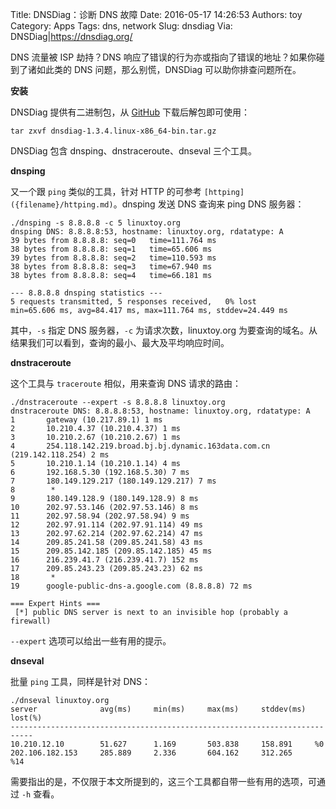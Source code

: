 Title: DNSDiag：诊断 DNS 故障
Date: 2016-05-17 14:26:53
Authors: toy
Category: Apps
Tags: dns, network
Slug: dnsdiag
Via: DNSDiag|https://dnsdiag.org/

DNS 流量被 ISP 劫持？DNS 响应了错误的行为亦或指向了错误的地址？如果你碰到了诸如此类的 DNS 问题，那么别慌，DNSDiag 可以助你排查问题所在。

<!-- PELICAN_END_SUMMARY -->

**安装**

DNSDiag 提供有二进制包，从 [GitHub][g] 下载后解包即可使用：

```
tar zxvf dnsdiag-1.3.4.linux-x86_64-bin.tar.gz
```

DNSDiag 包含 dnsping、dnstraceroute、dnseval 三个工具。

**dnsping**

又一个跟 `ping` 类似的工具，针对 HTTP 的可参考 `[httping]({filename}/httping.md)`。dnsping 发送 DNS 查询来 ping DNS 服务器：

```
./dnsping -s 8.8.8.8 -c 5 linuxtoy.org
dnsping DNS: 8.8.8.8:53, hostname: linuxtoy.org, rdatatype: A
39 bytes from 8.8.8.8: seq=0   time=111.764 ms
38 bytes from 8.8.8.8: seq=1   time=65.606 ms
39 bytes from 8.8.8.8: seq=2   time=110.593 ms
38 bytes from 8.8.8.8: seq=3   time=67.940 ms
38 bytes from 8.8.8.8: seq=4   time=66.181 ms

--- 8.8.8.8 dnsping statistics ---
5 requests transmitted, 5 responses received,   0% lost
min=65.606 ms, avg=84.417 ms, max=111.764 ms, stddev=24.449 ms
```

其中，`-s` 指定 DNS 服务器，`-c` 为请求次数，linuxtoy.org 为要查询的域名。从结果我们可以看到，查询的最小、最大及平均响应时间。

**dnstraceroute**

这个工具与 `traceroute` 相似，用来查询 DNS 请求的路由：

```
./dnstraceroute --expert -s 8.8.8.8 linuxtoy.org
dnstraceroute DNS: 8.8.8.8:53, hostname: linuxtoy.org, rdatatype: A
1       gateway (10.217.89.1) 1 ms
2       10.210.4.37 (10.210.4.37) 1 ms
3       10.210.2.67 (10.210.2.67) 1 ms
4       254.118.142.219.broad.bj.bj.dynamic.163data.com.cn (219.142.118.254) 2 ms
5       10.210.1.14 (10.210.1.14) 4 ms
6       192.168.5.30 (192.168.5.30) 7 ms
7       180.149.129.217 (180.149.129.217) 7 ms
8        *
9       180.149.128.9 (180.149.128.9) 8 ms
10      202.97.53.146 (202.97.53.146) 8 ms
11      202.97.58.94 (202.97.58.94) 9 ms
12      202.97.91.114 (202.97.91.114) 49 ms
13      202.97.62.214 (202.97.62.214) 47 ms
14      209.85.241.58 (209.85.241.58) 43 ms
15      209.85.142.185 (209.85.142.185) 45 ms
16      216.239.41.7 (216.239.41.7) 152 ms
17      209.85.243.23 (209.85.243.23) 62 ms
18       *
19      google-public-dns-a.google.com (8.8.8.8) 72 ms

=== Expert Hints ===
 [*] public DNS server is next to an invisible hop (probably a firewall)
```

`--expert` 选项可以给出一些有用的提示。

**dnseval**

批量 `ping` 工具，同样是针对 DNS：

```
./dnseval linuxtoy.org
server              avg(ms)     min(ms)     max(ms)     stddev(ms)  lost(%)
---------------------------------------------------------------------------
10.210.12.10        51.627      1.169       503.838     158.891     %0
202.106.182.153     285.889     2.336       604.162     312.265     %14
```

需要指出的是，不仅限于本文所提到的，这三个工具都自带一些有用的选项，可通过 `-h` 查看。

[g]: https://github.com/farrokhi/dnsdiag/releases

